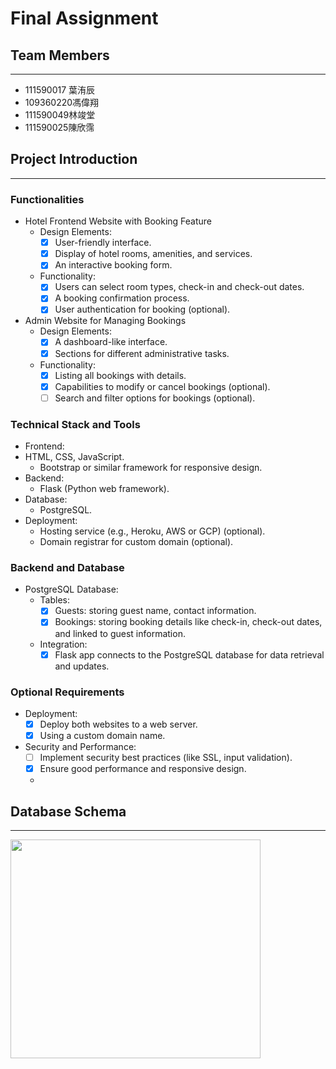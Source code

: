 # Final Assignment


## Team Members

------

* 111590017 葉洧辰
* 109360220馮偉翔
* 111590049林竣堂
* 111590025陳欣霈


## Project Introduction

------
### Functionalities
+ Hotel Frontend Website with Booking Feature
    + Design Elements:
      - [x] User-friendly interface.
      - [x] Display of hotel rooms, amenities, and services.
      - [x] An interactive booking form.
    + Functionality:
      - [x] Users can select room types, check-in and check-out dates.
      - [x] A booking confirmation process.
      - [x] User authentication for booking (optional).
+ Admin Website for Managing Bookings
    + Design Elements:
      - [x] A dashboard-like interface.
      - [x] Sections for different administrative tasks.
    + Functionality:
      - [x] Listing all bookings with details.
      - [x] Capabilities to modify or cancel bookings (optional).
      - [ ] Search and filter options for bookings (optional).
### Technical Stack and Tools
+ Frontend:
+ HTML, CSS, JavaScript.
  + Bootstrap or similar framework for responsive design.
+ Backend:
  + Flask (Python web framework).
+ Database:
  + PostgreSQL.
+ Deployment:
  + Hosting service (e.g., Heroku, AWS or GCP) (optional).
  + Domain registrar for custom domain (optional).

### Backend and Database 
+ PostgreSQL Database:
  + Tables:
    - [x] Guests: storing guest name, contact information.
    - [x] Bookings: storing booking details like check-in, check-out
    dates, and linked to guest information.
  + Integration:
    - [x] Flask app connects to the PostgreSQL database for data
    retrieval and updates.
###  Optional Requirements
+ Deployment:
  - [x] Deploy both websites to a web server.
  - [x] Using a custom domain name.
+ Security and Performance:
  - [ ] Implement security best practices (like SSL, input validation).
  - [x] Ensure good performance and responsive design.
  - 
## Database Schema

----
<img src="https://i.imgur.com/wSgRATm.jpg"   width="400" height="350" />

